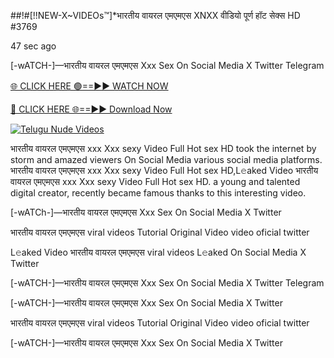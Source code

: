 ##!#[!!NEW-X~VIDEOs™]*भारतीय वायरल एमएमएस XNXX वीडियो पूर्ण हॉट सेक्स HD #3769

47 sec ago

[-wATCH-]—भारतीय वायरल एमएमएस Xxx Sex On Social Media X Twitter Telegram

[🌐 CLICK HERE 🟢==►► WATCH NOW](https://viral-xone.blogspot.com/2025/01/valovideo.html)

[🔴 CLICK HERE 🌐==►► Download Now](https://viral-xone.blogspot.com/2025/01/valovideo.html)

[![Telugu Nude Videos](https://i.imgur.com/dJHk4Zq.gif)](https://viral-xone.blogspot.com/2025/01/valovideo.html)

भारतीय वायरल एमएमएस xxx Xxx sexy Video Full Hot sex HD took the internet by storm and amazed viewers On Social Media various social media platforms. भारतीय वायरल एमएमएस xxx Xxx sexy Video Full Hot sex HD,L𝚎aked Video भारतीय वायरल एमएमएस xxx Xxx sexy Video Full Hot sex HD. a young and talented digital creator, recently became famous thanks to this interesting video.

[-wATCh-]—भारतीय वायरल एमएमएस Xxx Sex On Social Media X Twitter

भारतीय वायरल एमएमएस viral videos Tutorial Original Video video oficial twitter

L𝚎aked Video भारतीय वायरल एमएमएस viral videos L𝚎aked On Social Media X Twitter

[-wATCH-]—भारतीय वायरल एमएमएस Xxx Sex On Social Media X Twitter Telegram

[-wATCH-]—भारतीय वायरल एमएमएस Xxx Sex On Social Media X Twitter

भारतीय वायरल एमएमएस viral videos Tutorial Original Video video oficial twitter

[-wATCH-]—भारतीय वायरल एमएमएस Xxx Sex On Social Media X Twitter